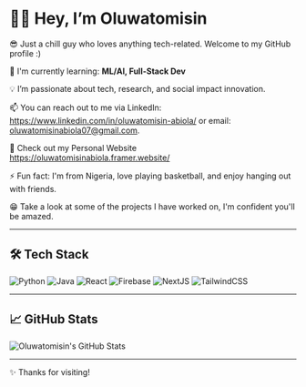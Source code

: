 

# 👋🏾 Hey, I’m **Oluwatomisin** 

😎 Just a chill guy who loves anything tech-related. Welcome to my GitHub profile :)

🌱 I'm currently learning: **ML/AI, Full-Stack Dev**  

💡 I’m passionate about tech, research, and social impact innovation. 

📫 You can reach out to me via LinkedIn: https://www.linkedin.com/in/oluwatomisin-abiola/ or email: oluwatomisinabiola07@gmail.com.

👀 Check out my Personal Website https://oluwatomisinabiola.framer.website/

⚡️ Fun fact: I'm from Nigeria, love playing basketball, and enjoy hanging out with friends.

😁 Take a look at some of the projects I have worked on, I'm confident you'll be amazed. 

---

## 🛠️ Tech Stack

![Python](https://img.shields.io/badge/Python-3776AB?logo=python&logoColor=white&style=for-the-badge)
![Java](https://img.shields.io/badge/Java-007396?logo=java&logoColor=white&style=for-the-badge)
![React](https://img.shields.io/badge/React-61DAFB?logo=react&logoColor=black&style=for-the-badge)
![Firebase](https://img.shields.io/badge/Firebase-FFCA28?logo=firebase&logoColor=black&style=for-the-badge)
![NextJS](https://img.shields.io/badge/Next.js-black?logo=nextdotjs&logoColor=white&style=for-the-badge)
![TailwindCSS](https://img.shields.io/badge/TailwindCSS-38B2AC?logo=tailwindcss&logoColor=white&style=for-the-badge)

---

## 📈 GitHub Stats

![Oluwatomisin's GitHub Stats](https://github-readme-stats.vercel.app/api?username=oluwatomisinabiola&show_icons=true&theme=radical)

---

✨ Thanks for visiting!


<!--
**oluwatomisinabiola/oluwatomisinabiola** is a ✨ _special_ ✨ repository because its `README.md` (this file) appears on your GitHub profile.

Here are some ideas to get you started:

- 🔭 I’m currently working on ...
- 🌱 I’m currently learning ...
- 👯 I’m looking to collaborate on ...
- 🤔 I’m looking for help with ...
- 💬 Ask me about ...
- 📫 How to reach me: ...
- 😄 Pronouns: ...
- ⚡ Fun fact: ...
-->
